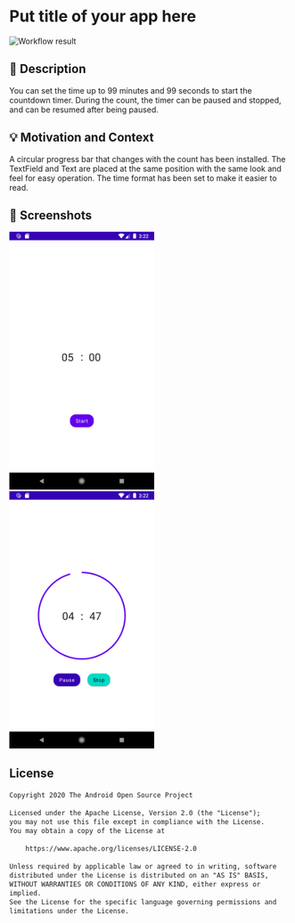 # Put title of your app here

<!--- Replace <OWNER> with your Github Username and <REPOSITORY> with the name of your repository. -->
<!--- You can find both of these in the url bar when you open your repository in github. -->
![Workflow result](https://github.com/mitohato/CountdownTimer/workflows/Check/badge.svg)


## :scroll: Description
<!--- Describe your app in one or two sentences -->
You can set the time up to 99 minutes and 99 seconds to start the countdown timer.
During the count, the timer can be paused and stopped, and can be resumed after being paused.


## :bulb: Motivation and Context
<!--- Optionally point readers to interesting parts of your submission. -->
<!--- What are you especially proud of? -->
A circular progress bar that changes with the count has been installed.
The TextField and Text are placed at the same position with the same look and feel for easy operation.
The time format has been set to make it easier to read.


## :camera_flash: Screenshots
<!-- You can add more screenshots here if you like -->
<img src="/results/screenshot_1.png" width="260">&emsp;<img src="/results/screenshot_2.png" width="260">

## License
```
Copyright 2020 The Android Open Source Project

Licensed under the Apache License, Version 2.0 (the "License");
you may not use this file except in compliance with the License.
You may obtain a copy of the License at

    https://www.apache.org/licenses/LICENSE-2.0

Unless required by applicable law or agreed to in writing, software
distributed under the License is distributed on an "AS IS" BASIS,
WITHOUT WARRANTIES OR CONDITIONS OF ANY KIND, either express or implied.
See the License for the specific language governing permissions and
limitations under the License.
```
